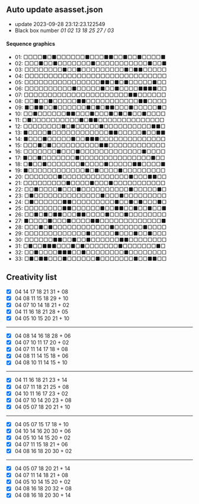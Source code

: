 ## Auto update asasset.json

* update 2023-09-28 23:12:23.122549
* Black box number _01 02 13 18 25 27 / 03_
#### Sequence graphics

* 01: □□□□■□■□□□□□□■□□□■■□□■□□■□□□□■
* 02: □□□■□□■□□□□□□□■□□□□□□□□□□□■□□■
* 03: □□□□□□□□■□□■□□□□□□□□□■□■■□□□□□
* 04: □□□□□□□□□□□□□□□□□□□□□□□□□□□□□□
* 05: □□□□□□□□□□□□□□□□■■□■□■□□□□□■□□
* 06: □□□□□□□□□□■□□□□□■□□■□□□□■■■■□□
* 07: □□□□□□□□□□□□□□□□□□□□□□■■□□□□□□
* 08: □□■□□■□□□□□■■□□□□□□□□□□□■■□□□□
* 09: ■□■■□□■□□□□□□■□■□■■□□□■□□□□□■□
* 10: □□■□□□□□□■■□□□■□□□■□■□■□□■□□□□
* 11: □■□□□□□□□□□□■□■■□□□□□□□□□□□□□□
* 12: □□□□□□□□■□■□□□□□■□□□□□□□□□□■■□
* 13: ■□□□□■□□□□□□□□□□□□■■□□□□□■□□■■
* 14: ■□□□■□□□□□■□□■■■□□□□□□□□□□□□□□
* 15: □□□■□■□□□□□□□□□□■■□□□□□□□□□□□□
* 16: □□□□□□□■□□□■□□□□□□□□□□□□□■□□□□
* 17: ■□□■□□□□□□□■□□□□□□□□□□□□□□□■□□
* 18: □■□□■□□□□□□□■□□□□■□□□□□■■□□□□■
* 19: ■□□□□□□□□□□□□■□■□□□□■□□□□□□□□□
* 20: □□□□□□□■□□□□□□□□□□□□□□■□□□■■□□
* 21: □□□□□□□□□■□□□□■□□□■□□□□□□□□□□□
* 22: □□■□□□□■□□□■□□□□□□□□□□■□□□□□■□
* 23: □■□□□□□□□□□□□□□□■□□□■□□□□□□□□□
* 24: □■□□□□□□■■□□□□□□□□□■□□■□■□□□■□
* 25: □□□□□□□□■■□□□□□□■□□■■□□■□□■□□■
* 26: □□■□■□■■□□□■■□□□□■□□□■□□□□□□□□
* 27: ■□□□□■□□□■□□□□■■□□□□□□□□□□□□□■
* 28: □□□■□■□□□□□□□□□□□□■□□□□□□■□□□□
* 29: □□□□□□□□□□□□□■□□□□□■□□□■□□■□□□
* 30: □□□□□□■■□□■□□■□□□□□□■■□□□□□□□□
* 31: □■□□■■■□□□■□■□□□□□□□■□□□□□□□■□
* 32: □□■□□□□■■■□□■□□□□□□□□■□□□□□□□□
* 33: □■□■■□□□■□□□□□□■□□□□□□□■□□■■□□
## Creativity list

- [x] 04 14 17 18 21 31 + 08
- [x] 04 08 11 15 18 29 + 10
- [x] 04 07 10 14 18 21 + 02
- [x] 04 11 16 18 21 28 + 05
- [x] 04 05 10 15 20 21 + 10
***
- [x] 04 08 14 16 18 28 + 06
- [x] 04 07 10 11 17 20 + 02
- [x] 04 07 11 14 17 18 + 08
- [x] 04 08 11 14 15 18 + 06
- [x] 04 08 10 11 14 15 + 10
***
- [x] 04 11 16 18 21 23 + 14
- [x] 04 07 11 18 21 25 + 08
- [x] 04 10 11 16 17 23 + 02
- [x] 04 07 10 14 20 23 + 08
- [x] 04 05 07 18 20 21 + 10
***
- [x] 04 05 07 15 17 18 + 10
- [x] 04 10 14 16 20 30 + 06
- [x] 04 05 10 14 15 20 + 02
- [x] 04 07 11 15 18 21 + 06
- [x] 04 08 16 18 20 30 + 02
***
- [x] 04 05 07 18 20 21 + 14
- [x] 04 07 11 14 18 21 + 08
- [x] 04 05 10 14 15 20 + 02
- [x] 04 08 16 18 20 32 + 08
- [x] 04 08 16 18 20 30 + 14

